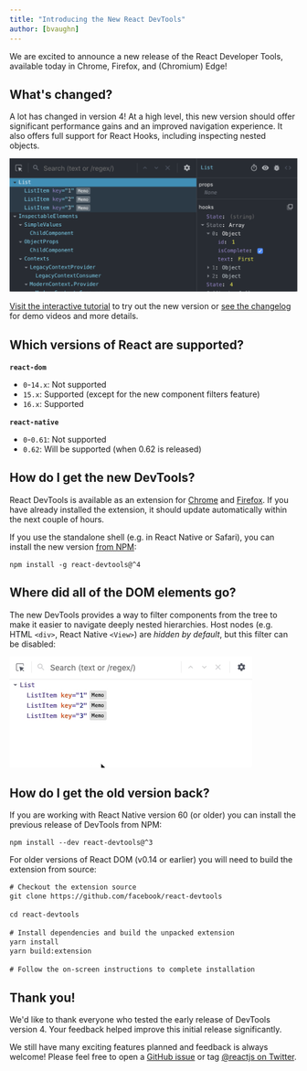 ```yaml
---
title: "Introducing the New React DevTools"
author: [bvaughn]
---
```

We are excited to announce a new release of the React Developer Tools, available today in Chrome, Firefox, and (Chromium) Edge!

## What's changed?

A lot has changed in version 4!
At a high level, this new version should offer significant performance gains and an improved navigation experience.
It also offers full support for React Hooks, including inspecting nested objects.

![DevTools version 4 screenshot](../images/blog/devtools-v4-screenshot.png)

[Visit the interactive tutorial](https://react-devtools-tutorial.now.sh/) to try out the new version or [see the changelog](https://github.com/facebook/react/blob/master/packages/react-devtools/CHANGELOG.md#400-august-15-2019) for demo videos and more details.

## Which versions of React are supported?

**`react-dom`**

* `0`-`14.x`: Not supported
* `15.x`: Supported (except for the new component filters feature)
* `16.x`: Supported

**`react-native`**
* `0`-`0.61`: Not supported
* `0.62`: Will be supported (when 0.62 is released)

## How do I get the new DevTools?

React DevTools is available as an extension for [Chrome](https://chrome.google.com/webstore/detail/react-developer-tools/fmkadmapgofadopljbjfkapdkoienihi?hl=en) and [Firefox](https://addons.mozilla.org/en-US/firefox/addon/react-devtools/).
If you have already installed the extension, it should update automatically within the next couple of hours.

If you use the standalone shell (e.g. in React Native or Safari), you can install the new version [from NPM](https://www.npmjs.com/package/react-devtools):

```shell
npm install -g react-devtools@^4
```

## Where did all of the DOM elements go?

The new DevTools provides a way to filter components from the tree to make it easier to navigate deeply nested hierarchies.
Host nodes (e.g. HTML `<div>`, React Native `<View>`) are *hidden by default*, but this filter can be disabled:

![DevTools component filters](../images/blog/devtools-component-filters.gif)

## How do I get the old version back?

If you are working with React Native version 60 (or older) you can install the previous release of DevTools from NPM:

```shell
npm install --dev react-devtools@^3
```

For older versions of React DOM (v0.14 or earlier) you will need to build the extension from source:

```shell
# Checkout the extension source
git clone https://github.com/facebook/react-devtools

cd react-devtools

# Install dependencies and build the unpacked extension
yarn install
yarn build:extension

# Follow the on-screen instructions to complete installation
```

## Thank you!

We'd like to thank everyone who tested the early release of DevTools version 4.
Your feedback helped improve this initial release significantly.

We still have many exciting features planned and feedback is always welcome!
Please feel free to open a [GitHub issue](https://github.com/facebook/react/issues/new?labels=Component:%20Developer%20Tools) or tag [@reactjs on Twitter](https://twitter.com/reactjs).

